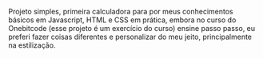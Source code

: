 Projeto simples, primeira calculadora para por meus conhecimentos básicos em Javascript, HTML e CSS em prática, embora no curso do Onebitcode (esse projeto é um exercício do curso) ensine passo passo, eu preferi fazer coisas diferentes e personalizar do meu jeito, principalmente na estilização.
